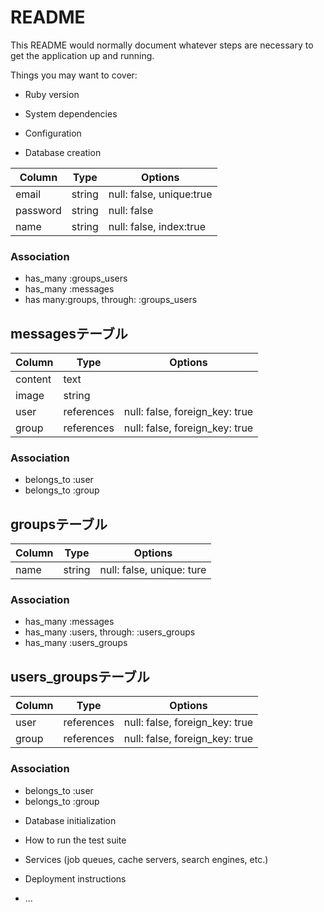 # README

This README would normally document whatever steps are necessary to get the
application up and running.

Things you may want to cover:

* Ruby version

* System dependencies

* Configuration

* Database creation

|Column|Type|Options|
|------|----|-------|
|email|string|null: false, unique:true|
|password|string|null: false|
|name|string|null: false, index:true|
### Association
- has_many :groups_users
- has_many :messages
- has many:groups, through: :groups_users

## messagesテーブル
|Column|Type|Options|
|------|----|-------|
|content|text|
|image|string|
|user|references|null: false, foreign_key: true|
|group|references|null: false, foreign_key: true|
### Association
- belongs_to :user
- belongs_to :group

## groupsテーブル
|Column|Type|Options|
|------|----|-------|
|name|string|null: false, unique: ture|
### Association
- has_many :messages
- has_many  :users,  through:  :users_groups
- has_many :users_groups

## users_groupsテーブル
|Column|Type|Options|
|------|----|-------|
|user|references|null: false, foreign_key: true|
|group|references|null: false, foreign_key: true|
### Association
- belongs_to :user
- belongs_to :group

* Database initialization

* How to run the test suite

* Services (job queues, cache servers, search engines, etc.)

* Deployment instructions

* ...
